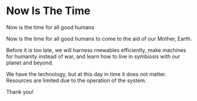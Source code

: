 # Now Is The Time

Now is the time for all good humans

Now is the time for all good humans to come to the aid of our Mother, Earth.

Before it is too late, we will harness rnewables efficiently, make machines for humanity instead of war, and learn how to live in symbiosis with our planet and beyond.

We have the technology, but at this day in time it does not matter. Resources are limited due to the operation of the system. 

Thank you!
